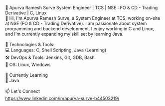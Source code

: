 🚀 Apurva Ramesh Surve
System Engineer | TCS | NSE : FO & CD - Trading Derivative | C, Linux
<br>
👋 Hi, I'm Apurva Ramesh Surve, a System Engineer at TCS, working on-site at NSE (FO & CD - Trading Derivative). I am passionate about system programming and backend development. I enjoy working in C and Linux, and I'm currently expanding my skill set by learning Java.
<br>
<br>
🔧 Technologies & Tools:
<br>
💻 Languages: C, Shell Scripting, Java (Learning)
<br>
🛠️ DevOps & Tools: Jenkins, Git, GDB, Bash
<br>
📂 OS: Linux, Windows
<br>
<br>
🎯 Currently Learning
<br>
📌 Java
<br>
<br>
📫 Let's Connect
<br>
https://www.linkedin.com/in/apurva-surve-b44503219/
